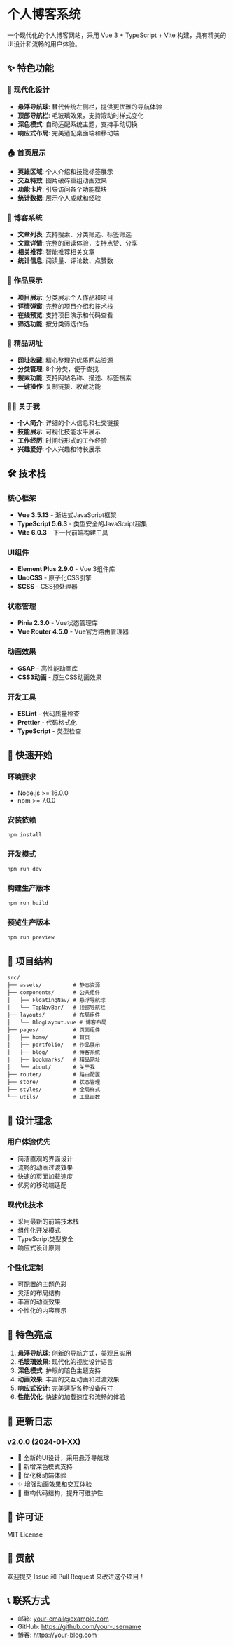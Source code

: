 # 个人博客系统

一个现代化的个人博客网站，采用 Vue 3 + TypeScript + Vite 构建，具有精美的UI设计和流畅的用户体验。

## ✨ 特色功能

### 🎨 现代化设计
- **悬浮导航球**: 替代传统左侧栏，提供更优雅的导航体验
- **顶部导航栏**: 毛玻璃效果，支持滚动时样式变化
- **深色模式**: 自动适配系统主题，支持手动切换
- **响应式布局**: 完美适配桌面端和移动端

### 🏠 首页展示
- **英雄区域**: 个人介绍和技能标签展示
- **交互特效**: 图片破碎重组动画效果
- **功能卡片**: 引导访问各个功能模块
- **统计数据**: 展示个人成就和经验

### 📝 博客系统
- **文章列表**: 支持搜索、分类筛选、标签筛选
- **文章详情**: 完整的阅读体验，支持点赞、分享
- **相关推荐**: 智能推荐相关文章
- **统计信息**: 阅读量、评论数、点赞数

### 🎨 作品展示
- **项目展示**: 分类展示个人作品和项目
- **详情弹窗**: 完整的项目介绍和技术栈
- **在线预览**: 支持项目演示和代码查看
- **筛选功能**: 按分类筛选作品

### 🔗 精品网址
- **网址收藏**: 精心整理的优质网站资源
- **分类管理**: 8个分类，便于查找
- **搜索功能**: 支持网站名称、描述、标签搜索
- **一键操作**: 复制链接、收藏功能

### 👨‍💻 关于我
- **个人简介**: 详细的个人信息和社交链接
- **技能展示**: 可视化技能水平展示
- **工作经历**: 时间线形式的工作经验
- **兴趣爱好**: 个人兴趣和特长展示

## 🛠️ 技术栈

### 核心框架
- **Vue 3.5.13** - 渐进式JavaScript框架
- **TypeScript 5.6.3** - 类型安全的JavaScript超集
- **Vite 6.0.3** - 下一代前端构建工具

### UI组件
- **Element Plus 2.9.0** - Vue 3组件库
- **UnoCSS** - 原子化CSS引擎
- **SCSS** - CSS预处理器

### 状态管理
- **Pinia 2.3.0** - Vue状态管理库
- **Vue Router 4.5.0** - Vue官方路由管理器

### 动画效果
- **GSAP** - 高性能动画库
- **CSS3动画** - 原生CSS动画效果

### 开发工具
- **ESLint** - 代码质量检查
- **Prettier** - 代码格式化
- **TypeScript** - 类型检查

## 🚀 快速开始

### 环境要求
- Node.js >= 16.0.0
- npm >= 7.0.0

### 安装依赖
```bash
npm install
```

### 开发模式
```bash
npm run dev
```

### 构建生产版本
```bash
npm run build
```

### 预览生产版本
```bash
npm run preview
```

## 📁 项目结构

```
src/
├── assets/          # 静态资源
├── components/      # 公共组件
│   ├── FloatingNav/ # 悬浮导航球
│   └── TopNavBar/   # 顶部导航栏
├── layouts/         # 布局组件
│   └── BlogLayout.vue # 博客布局
├── pages/           # 页面组件
│   ├── home/        # 首页
│   ├── portfolio/   # 作品展示
│   ├── blog/        # 博客系统
│   ├── bookmarks/   # 精品网址
│   └── about/       # 关于我
├── router/          # 路由配置
├── store/           # 状态管理
├── styles/          # 全局样式
└── utils/           # 工具函数
```

## 🎯 设计理念

### 用户体验优先
- 简洁直观的界面设计
- 流畅的动画过渡效果
- 快速的页面加载速度
- 优秀的移动端适配

### 现代化技术
- 采用最新的前端技术栈
- 组件化开发模式
- TypeScript类型安全
- 响应式设计原则

### 个性化定制
- 可配置的主题色彩
- 灵活的布局结构
- 丰富的动画效果
- 个性化的内容展示

## 🌟 特色亮点

1. **悬浮导航球**: 创新的导航方式，美观且实用
2. **毛玻璃效果**: 现代化的视觉设计语言
3. **深色模式**: 护眼的暗色主题支持
4. **动画效果**: 丰富的交互动画和过渡效果
5. **响应式设计**: 完美适配各种设备尺寸
6. **性能优化**: 快速的加载速度和流畅的体验

## 📝 更新日志

### v2.0.0 (2024-01-XX)
- 🎨 全新的UI设计，采用悬浮导航球
- 🌙 新增深色模式支持
- 📱 优化移动端体验
- ✨ 增强动画效果和交互体验
- 🔧 重构代码结构，提升可维护性

## 📄 许可证

MIT License

## 🤝 贡献

欢迎提交 Issue 和 Pull Request 来改进这个项目！

## 📞 联系方式

- 邮箱: your-email@example.com
- GitHub: https://github.com/your-username
- 博客: https://your-blog.com